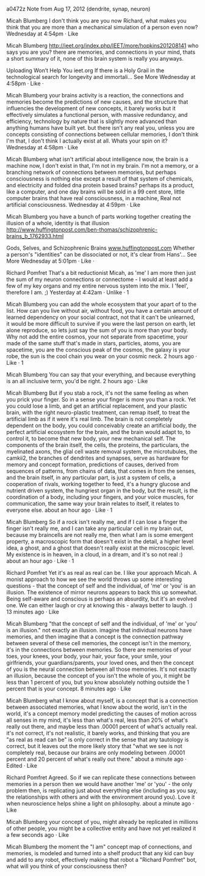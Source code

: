 a0472z
Note from Aug 17, 2012
(dendrite, synap, neuron)

Micah Blumberg
I don't think you are you now Richard, what makes you think that you are more than a mechanical simulation of a person even now?
Wednesday at 4:54pm · Like

Micah Blumberg
http://ieet.org/index.php/IEET/more/hopkins201208141 who says you are you? there are memories, and connections in your mind, thats a short summary of it, none of this brain system is really you anyways.

Uploading Won’t Help You
ieet.org
If there is a Holy Grail in the technological search for longevity and immortali...
See More
Wednesday at 4:58pm · Like · 

Micah Blumberg
your brains activity is a reaction, the connections and memories become the predictions of new causes, and the structure that influencies the development of new concepts, it barely works but it effectively simulates a functional person, with massive redundancy, and efficiency, technology by nature that is slightly more advanced than anything humans have built yet. but there isn't any real you, unless you are concepts consisting of connections between cellular memories, I don't think I'm that, I don't think I actually exist at all. Whats your spin on it?
Wednesday at 4:58pm · Like

Micah Blumberg
what isn't artificial about intelligence now, the brain is a machine now, I don't exist in that, I'm not in my brain. I'm not a memory, or a branching network of connections between memories, but perhaps consciousness is nothing else except a result of that system of chemicals, and electricity and folded dna protein based brains? perhaps its a product, like a computer, and one day brains will be sold in a 99 cent store, little computer brains that have real consciousness, in a machine, Real not artificial consciousness.
Wednesday at 4:59pm · Like

Micah Blumberg
you have a bunch of parts working together creating the illusion of a whole, identity is that illusion http://www.huffingtonpost.com/ben-thomas/schizophrenic-brains_b_1762933.html

Gods, Selves, and Schizophrenic Brains
www.huffingtonpost.com
Whether a person's "identities" can be dissociated or not, it's clear from Hans'...
See More
Wednesday at 5:01pm · Like · 

Richard Pomfret
That's a bit reductionist Micah, as 'me' I am more then just the sum of my neuron connections or connectome - I would at least add a few of my key organs and my entire nervous system into the mix. I 'feel', therefore I am. ;)
Yesterday at 4:42am · Unlike · 1

Micah Blumberg 
you can add the whole ecosystem that your apart of to the list. How can you live without air, without food, you have a certain amount of learned dependency on your social contract, not that it can't be unlearned, it would be more difficult to survive if you were the last person on earth, let alone reproduce, so lets just say the sum of you is more than your body. Why not add the entire cosmos, your not separate from spacetime, your made of the same stuff that's made in stars, particles, atoms, you are spacetime, you are the conscious peak of the cosmos, the galaxy is your robe, the sun is the cool chain you wear on your cosmic neck.
2 hours ago · Like · 1

Micah Blumberg
You can say that your everything, and because everything is an all inclusive term, you'd be right.
2 hours ago · Like

Micah Blumberg
But if you stab a rock, it's not the same feeling as when you prick your finger. So in a sense your finger is more you than a rock. Yet you could lose a limb, and get an artificial replacement, and your plastic brain, with the right neuro-plastic treatment, can remap itself, to treat the artificial limb as if it were it's real limb. The brain is not completely dependent on the body, you could conceivably create an artificial body, the perfect artificial ecosystem for the brain, and the brain would adapt to, to control it, to become that new body, your new mechanical self. The components of the brain itself, the cells, the proteins, the particulars, the myelinated axons, the glial cell waste removal system, the microtubules, the camkii2, the branches of dendrites and synapses, serve as hardware for memory and concept formation, predictions of causes, derived from sequences of patterns, from chains of data, that comes in from the senses, and the brain itself, in any particular part, is just a system of cells, a cooperation of rivals, working together to feed, it's a hungry glucose and nutrient driven system, the hungriest organ in the body, but the result, is the coordination of a body, including your fingers, and your voice muscles, for communication, the same way your brain relates to itself, it relates to everyone else.
about an hour ago · Like · 1

Micah Blumberg
So if a rock isn't really me, and if I can lose a finger the finger isn't really me, and I can take any particular cell in my brain out, because my braincells are not really me, then what I am is some emergent property, a macroscopic form that doesn't exist in the detail, a higher level idea, a ghost, and a ghost that doesn't really exist at the microscopic level. My existence is in heaven, in a cloud, in a dream, and it's so not real :)
about an hour ago · Like · 1

Richard Pomfret
Yet it's as real as real can be. I like your approach Micah. A monist approach to how we see the world throws up some interesting questions - that the concept of self and the individual, of 'me' or 'you' is an illusion. The existence of mirror neurons appears to back this up somewhat. Being self-aware and conscious is perhaps an absurdity, but it's an evolved one. We can either laugh or cry at knowing this - always better to laugh. :)
13 minutes ago · Like

Micah Blumberg 
"that the concept of self and the individual, of 'me' or 'you' is an illusion." not exactly an illusion. imagine that individual neurons have memories, and then imagine that a concept is the connection pathway between several of these cell memories, the concept isn't in the memory, it's in the connections between memories. So there are memories of your toes, your knees, your body, your hair, your face, your smile, your girlfriends, your guardians/parents, your loved ones, and then the concept of you is the neural connection between all those memories. It's not exactly an illusion, because the concept of you isn't the whole of you, it might be less than 1 percent of you, but you know absolutely nothing outside the 1 percent that is your concept.
8 minutes ago · Like

Micah Blumberg
what I know about myself, is a concept that is a connection between associated memories, what I know about the world, isn't in the world, it's a concept memory model predicting the causes of motion across all senses in my mind, it's less than what's real, less than 20% of what's really out there, and maybe less than .00001 percent of what's actually real. it's not correct, it's not realistic, it barely works, and thinking that you are "as real as read can be" is only correct in the sense that any tautology is correct, but it leaves out the more likely story that "what we see is not completely real, because our brains are only modeling between .00001 percent and 20 percent of what's really out there."
about a minute ago · Edited · Like

Richard Pomfret
Agreed. So if we can replicate these connections between memories in a person then we would have another 'me' or 'you' - the only problem then, is replicating just about everything else (including as you say, the relationships with others and with the environment around you). Love it when neuroscience helps shine a light on philosophy.
about a minute ago · Like

Micah Blumberg
your concept of you, might already be replicated in millions of other people, you might be a collective entity and have not yet realized it
a few seconds ago · Like

Micah Blumberg
the moment the "I am" concept map of connections, and memories, is modeled and turned into a shelf product that any kid can buy and add to any robot, effectively making that robot a "Richard Pomfret" bot, what will you think of your consciousness then?
